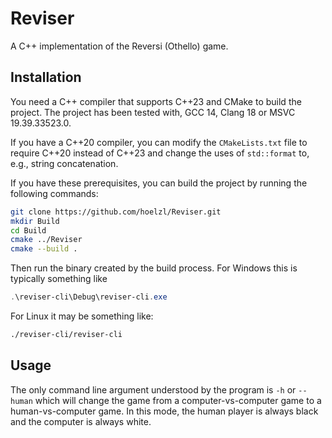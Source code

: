 # Reviser

A C++ implementation of the Reversi (Othello) game.

## Installation

You need a C++ compiler that supports C++23 and CMake to build the project.
The project has been tested with, GCC 14, Clang 18 or MSVC 19.39.33523.0.

If you have a C++20 compiler, you can modify the `CMakeLists.txt` file to
require C++20 instead of C++23 and change the uses of `std::format` to,
e.g., string concatenation.

If you have these prerequisites, you can build the project by running
the following commands:

```bash
git clone https://github.com/hoelzl/Reviser.git
mkdir Build
cd Build
cmake ../Reviser
cmake --build .
```

Then run the binary created by the build process.
For Windows this is typically something like

```powershell
.\reviser-cli\Debug\reviser-cli.exe
```

For Linux it may be something like:

```bash
./reviser-cli/reviser-cli
```

## Usage

The only command line argument understood by the program is `-h` or `--human` which
will change the game from a computer-vs-computer game to a human-vs-computer
game. In this mode, the human player is always black and the computer is always white.